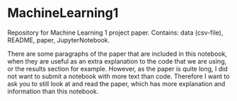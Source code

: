 # MachineLearning1
Repository for Machine Learning 1 project paper. Contains: data (csv-file), README, paper, JupyterNotebook.

There are some paragraphs of the paper that are included in this notebook, when they are useful as an extra explanation to the code that we are using, or the results section for example. However, as the paper is quite long, I did not want to submit a notebook with more text than code. Therefore I want to ask you to still look at and read the paper, which has more explanation and information than this notebook.
